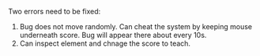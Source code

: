 Two errors need to be fixed:
1. Bug does not move randomly. Can cheat the system by keeping mouse underneath score. Bug will appear there about every 10s.
2. Can inspect element and chnage the score to teach. 